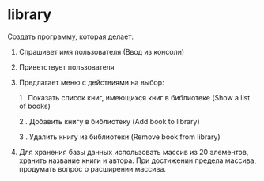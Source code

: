 # library
Создать программу, которая делает:
1. Спрашивет имя пользователя (Ввод из консоли)
2. Приветствует пользователя
3. Предлагает меню с действиями на выбор:

    1 . Показать список книг, имеющихся книг в библиотеке (Show a list of books)
    
    2 . Добавить книгу в библиотеку (Add book to library)
    
    3 . Удалить книгу из библиотеки (Remove book from library)
4. Для хранения базы данных использовать массив из 20 элементов, хранить название книги и автора. При достижении предела массива, продумать вопрос о расширении массива.
